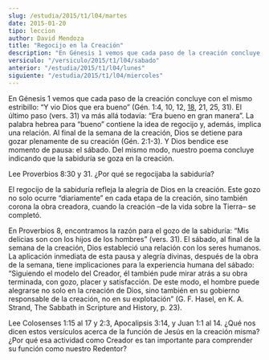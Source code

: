 ```yaml
---
slug: /estudia/2015/t1/l04/martes
date: 2015-01-20
tipo: leccion
author: David Mendoza
title: "Regocijo en la Creación"
description: "En Génesis 1 vemos que cada paso de la creación concluye con el mismo estribillo: “Y vio Dios que era bueno” (Gén. 1:4, 10, 12, 18, 21, 25, 31). El último paso (vers. 31) va más allá todavía: “Era bueno en gran manera”. La palabra hebrea para “bueno” contiene la idea de regocijo y, además, implica una relación."
versiculo: "/versiculo/2015/t1/l04/sabado"
anterior: "/estudia/2015/t1/l04/lunes"
siguiente: "/estudia/2015/t1/l04/miercoles"
---
```


En Génesis 1 vemos que cada paso de la creación concluye con el mismo estribillo: “Y vio Dios que era bueno” (Gén. 1:4, 10, 12, [18](/bliblia/1/1/18), 21, 25, 31). El último paso (vers. 31) va más allá todavía: “Era bueno en gran manera”. La palabra hebrea para “bueno” contiene la idea de regocijo y, además, implica una relación. Al final de la semana de la creación, Dios se detiene para gozar plenamente de su creación (Gén. 2:1-3). Y Dios bendice ese momento de pausa: el sábado. Del mismo modo, nuestro poema concluye indicando que la sabiduría se goza en la creación.

Lee Proverbios 8:30 y 31. ¿Por qué se regocijaba la sabiduría?

El regocijo de la sabiduría refleja la alegría de Dios en la creación. Este gozo no solo ocurre “diariamente” en cada etapa de la creación, sino también corona la obra creadora, cuando la creación –de la vida sobre la Tierra– se completó.

En Proverbios 8, encontramos la razón para el gozo de la sabiduría: “Mis delicias son con los hijos de los hombres” (vers. 31). El sábado, al final de la semana de la creación, Dios estableció una relación con los seres humanos. La aplicación inmediata de esta pausa y alegría divinas, después de la obra de la semana, tiene implicaciones para la experiencia humana del sábado: “Siguiendo el modelo del Creador, él también pude mirar atrás a su obra terminada, con gozo, placer y satisfacción. De este modo, el hombre puede alegrarse no solo en la creación de Dios, sino también en su gobierno responsable de la creación, no en su explotación” (G. F. Hasel, en K. A. Strand, The Sabbath in Scripture and History, p. 23).

Lee Colosenses 1:15 al 17 y 2:3, Apocalipsis 3:14, y Juan 1:1 al 14. ¿Qué nos dicen estos versículos acerca de la función de Jesús en la creación misma? ¿Por qué esa actividad como Creador es tan importante para comprender su función como nuestro Redentor?
